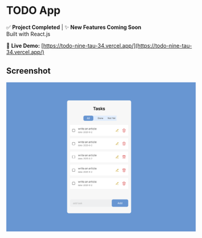 # TODO App  

✅ **Project Completed** | ✨ **New Features Coming Soon**  
Built with React.js  

🔗 **Live Demo:** [https://todo-nine-tau-34.vercel.app/](https://todo-nine-tau-34.vercel.app/)  

## Screenshot  
![Design Demo](/src/assets/todo.png) 